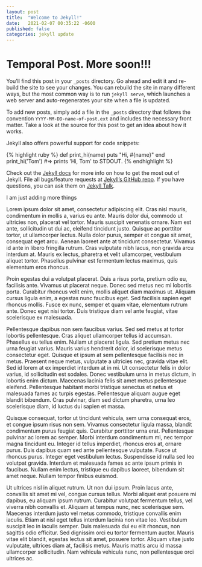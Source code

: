 ```yaml
---
layout: post
title:  "Welcome to Jekyll!"
date:   2021-02-07 00:35:22 -0600
published: false
categories: jekyll update
---
```


# Temporal Post. More soon!!!


You’ll find this post in your `_posts` directory. Go ahead and edit it and re-build the site to see your changes. You can rebuild the site in many different ways, but the most common way is to run `jekyll serve`, which launches a web server and auto-regenerates your site when a file is updated.

To add new posts, simply add a file in the `_posts` directory that follows the convention `YYYY-MM-DD-name-of-post.ext` and includes the necessary front matter. Take a look at the source for this post to get an idea about how it works.

Jekyll also offers powerful support for code snippets:

{% highlight ruby %}
def print_hi(name)
  puts "Hi, #{name}"
end
print_hi('Tom')
#=> prints 'Hi, Tom' to STDOUT.
{% endhighlight %}

Check out the [Jekyll docs][jekyll-docs] for more info on how to get the most out of Jekyll. File all bugs/feature requests at [Jekyll’s GitHub repo][jekyll-gh]. If you have questions, you can ask them on [Jekyll Talk][jekyll-talk].

[jekyll-docs]: https://jekyllrb.com/docs/home
[jekyll-gh]:   https://github.com/jekyll/jekyll
[jekyll-talk]: https://talk.jekyllrb.com/




I am just adding more things



Lorem ipsum dolor sit amet, consectetur adipiscing elit. Cras nisl mauris, condimentum in mollis a, varius eu ante. Mauris dolor dui, commodo ut ultricies non, placerat vel tortor. Mauris suscipit venenatis ornare. Nam est ante, sollicitudin ut dui ac, eleifend tincidunt justo. Quisque ac porttitor tortor, ut ullamcorper lectus. Nulla dolor purus, semper et congue sit amet, consequat eget arcu. Aenean laoreet ante at tincidunt consectetur. Vivamus id ante in libero fringilla rutrum. Cras vulputate nibh lacus, non gravida arcu interdum at. Mauris ex lectus, pharetra et velit ullamcorper, vestibulum aliquet tortor. Phasellus pulvinar est fermentum lectus maximus, quis elementum eros rhoncus.

Proin egestas dui a volutpat placerat. Duis a risus porta, pretium odio eu, facilisis ante. Vivamus ut placerat neque. Donec sed metus nec mi lobortis porta. Curabitur rhoncus velit enim, mollis aliquet diam maximus ut. Aliquam cursus ligula enim, a egestas nunc faucibus eget. Sed facilisis sapien eget rhoncus mollis. Fusce ex nunc, semper et quam vitae, elementum rutrum ante. Donec eget nisi tortor. Duis tristique diam vel ante feugiat, vitae scelerisque ex malesuada.

Pellentesque dapibus non sem faucibus varius. Sed sed metus at tortor lobortis pellentesque. Cras aliquet ullamcorper tellus id accumsan. Phasellus eu tellus enim. Nullam ut placerat ligula. Sed pretium metus nec urna feugiat varius. Mauris varius hendrerit dolor, id scelerisque metus consectetur eget. Quisque et ipsum at sem pellentesque facilisis nec in metus. Praesent neque metus, vulputate a ultricies nec, gravida vitae elit. Sed id lorem at ex imperdiet interdum at in mi. Ut consectetur felis in dolor varius, id sollicitudin est sodales. Donec vestibulum urna in metus dictum, in lobortis enim dictum. Maecenas lacinia felis sit amet metus pellentesque eleifend. Pellentesque habitant morbi tristique senectus et netus et malesuada fames ac turpis egestas. Pellentesque aliquam augue eget blandit bibendum. Cras pulvinar, diam sed dictum pharetra, urna leo scelerisque diam, id luctus dui sapien et massa.

Quisque consequat, tortor ut tincidunt vehicula, sem urna consequat eros, et congue ipsum risus non sem. Vivamus consectetur ligula massa, blandit condimentum purus feugiat quis. Curabitur porttitor urna erat. Pellentesque pulvinar ac lorem ac semper. Morbi interdum condimentum mi, nec tempor magna tincidunt eu. Integer id tellus imperdiet, rhoncus eros at, ornare purus. Duis dapibus quam sed ante pellentesque vulputate. Fusce ut rhoncus purus. Integer eget vestibulum lectus. Suspendisse id nulla sed leo volutpat gravida. Interdum et malesuada fames ac ante ipsum primis in faucibus. Nullam enim lectus, tristique eu dapibus laoreet, bibendum sit amet neque. Nullam tempor finibus euismod.

Ut ultrices nisl in aliquet rutrum. Ut non dui ipsum. Proin lacus ante, convallis sit amet mi vel, congue cursus tellus. Morbi aliquet erat posuere mi dapibus, eu aliquam ipsum rutrum. Curabitur volutpat fermentum tellus, vel viverra nibh convallis et. Aliquam at tempus nunc, nec scelerisque sem. Maecenas interdum justo vel metus commodo, tristique convallis enim iaculis. Etiam at nisl eget tellus interdum lacinia non vitae leo. Vestibulum suscipit leo in iaculis semper. Duis malesuada dui eu elit rhoncus, non sagittis odio efficitur. Sed dignissim orci eu tortor fermentum auctor. Mauris vitae elit blandit, egestas lectus sit amet, posuere tortor. Aliquam vitae justo vulputate, ultrices diam at, facilisis metus. Mauris mattis arcu id massa ullamcorper sollicitudin. Nam vehicula vehicula nunc, non pellentesque orci ultrices ac. 
